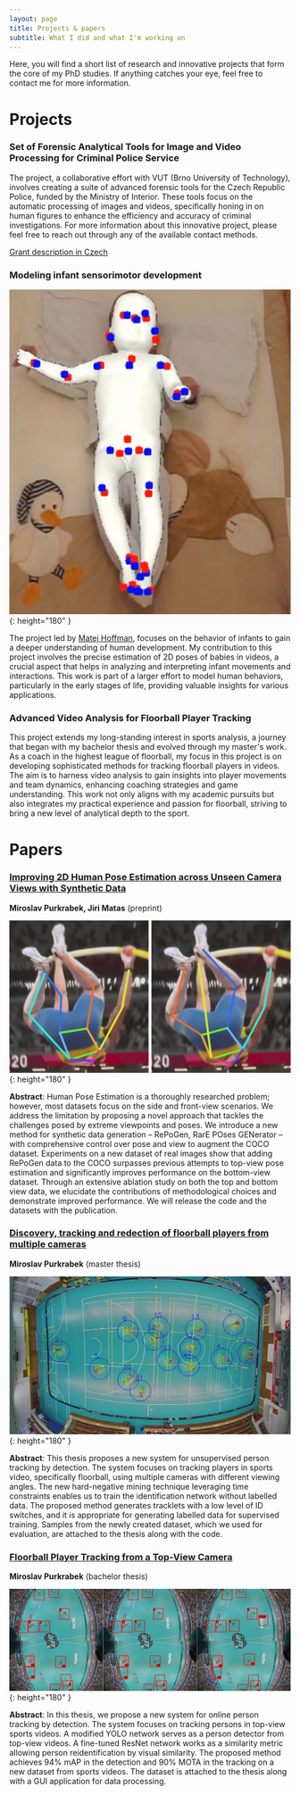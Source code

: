 ```yaml
---
layout: page
title: Projects & papers
subtitle: What I did and what I'm working on
---
```


Here, you will find a short list of research and innovative projects that form the core of my PhD studies. If anything catches your eye, feel free to contact me for more information.

# Projects

### Set of Forensic Analytical Tools for Image and Video Processing for Criminal Police Service

The project, a collaborative effort with VUT (Brno University of Technology), involves creating a suite of advanced forensic tools for the Czech Republic Police, funded by the Ministry of Interior. These tools focus on the automatic processing of images and videos, specifically honing in on human figures to enhance the efficiency and accuracy of criminal investigations. For more information about this innovative project, please feel free to reach out through any of the available contact methods.

[Grant description in Czech](https://starfos.tacr.cz/cs/projekty/VJ02010041)


### Modeling infant sensorimotor development

![](/assets/img/Infants_image.png){: height="180" }


The project led by [Matej Hoffman](https://sites.google.com/site/matejhof), focuses on the behavior of infants to gain a deeper understanding of human development. My contribution to this project involves the precise estimation of 2D poses of babies in videos, a crucial aspect that helps in analyzing and interpreting infant movements and interactions. This work is part of a larger effort to model human behaviors, particularly in the early stages of life, providing valuable insights for various applications.

### Advanced Video Analysis for Floorball Player Tracking

This project extends my long-standing interest in sports analysis, a journey that began with my bachelor thesis and evolved through my master's work. As a coach in the highest league of floorball, my focus in this project is on developing sophisticated methods for tracking floorball players in videos. The aim is to harness video analysis to gain insights into player movements and team dynamics, enhancing coaching strategies and game understanding. This work not only aligns with my academic pursuits but also integrates my practical experience and passion for floorball, striving to bring a new level of analytical depth to the sport.


# Papers

### [Improving 2D Human Pose Estimation across Unseen Camera Views with Synthetic Data](https://mirapurkrabek.github.io/RePoGen-paper/)
**Miroslav Purkrabek, Jiri Matas**
(preprint)

![](/assets/img/RePoGen_image.png){: height="180" }


**Abstract**: Human Pose Estimation is a thoroughly researched problem; however, most datasets focus on the side and front-view scenarios. We address the limitation by proposing a novel approach that tackles the challenges posed by extreme viewpoints and poses. We introduce a new method for synthetic data generation – RePoGen, RarE POses GENerator – with comprehensive control over pose and view to augment the COCO dataset. Experiments on a new dataset of real images show that adding RePoGen data to the COCO surpasses previous attempts to top-view pose estimation and significantly improves performance on the bottom-view dataset. Through an extensive ablation study on both the top and bottom view data, we elucidate the contributions of methodological choices and demonstrate improved performance. We will release the code and the datasets with the publication.


### [Discovery, tracking and redection of floorball players from multiple cameras](https://dspace.cvut.cz/handle/10467/101411)
**Miroslav Purkrabek**
(master thesis)

![](/assets/img/master_image.png){: height="180" }


**Abstract**: This thesis proposes a new system for unsupervised person tracking by detection. The system focuses on tracking players in sports video, specifically floorball, using multiple cameras with different viewing angles. The new hard-negative mining technique leveraging time constraints enables us to train the identification network without labelled data. The proposed method generates tracklets with a low level of ID switches, and it is appropriate for generating labelled data for supervised training. Samples from the newly created dataset, which we used for evaluation, are attached to the thesis along with the code.


### [Floorball Player Tracking from a Top-View Camera](https://dspace.cvut.cz/handle/10467/87891)
**Miroslav Purkrabek**
(bachelor thesis)

![](/assets/img/bachelor_image.png){: height="180" }

**Abstract**: In this thesis, we propose a new system for online person tracking by detection. The system focuses on tracking persons in top-view sports videos. A modified YOLO network serves as a person detector from top-view videos. A fine-tuned ResNet network works as a similarity metric allowing person reidentification by visual similarity. The proposed method achieves 94\% mAP in the detection and 90\% MOTA in the tracking on a new dataset from sports videos. The dataset is attached to the thesis along with a GUI application for data processing.
